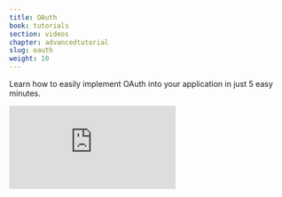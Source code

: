 ```yaml
---
title: OAuth
book: tutorials
section: videos
chapter: advancedtutorial
slug: oauth
weight: 10
---
```

Learn how to easily implement OAuth into your application in just 5 easy minutes.

<div class="embed-responsive embed-responsive-16by9">
  <iframe class="embed-responsive-item" src="https://www.youtube.com/embed/06InhMeVQe0?rel=0&amp;showinfo=0" frameborder="0" allowfullscreen></iframe>
  </div>
